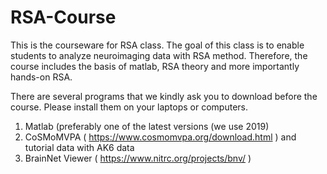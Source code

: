 # RSA-Course
This is the courseware for RSA class. The goal of this class is to enable students to analyze neuroimaging data with RSA method. Therefore, the course includes the basis of matlab, RSA theory and more importantly hands-on RSA.

There are several programs that we kindly ask you to download before the course. Please install them on your laptops or computers. 

1.	Matlab (preferably one of the latest versions (we use 2019)
2.	CoSMoMVPA ( https://www.cosmomvpa.org/download.html ) and tutorial data with AK6 data 
3.	BrainNet Viewer ( https://www.nitrc.org/projects/bnv/ ) 

